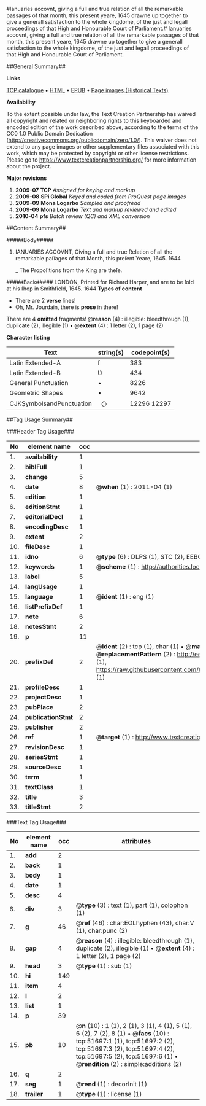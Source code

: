 #Ianuaries accovnt, giving a full and true relation of all the remarkable passages of that month, this present yeare, 1645 drawne up together to give a generall satisfaction to the whole kingdome, of the just and legall proceedings of that High and Honourable Court of Parliament.#
Ianuaries accovnt, giving a full and true relation of all the remarkable passages of that month, this present yeare, 1645 drawne up together to give a generall satisfaction to the whole kingdome, of the just and legall proceedings of that High and Honourable Court of Parliament.

##General Summary##

**Links**

[TCP catalogue](http://www.ota.ox.ac.uk/tcp/)  • 
[HTML](http://tei.it.ox.ac.uk/tcp/Texts-HTML/free/A70/A70375.html)  • 
[EPUB](http://tei.it.ox.ac.uk/tcp/Texts-EPUB/free/A70/A70375.epub) • 
[Page images (Historical Texts)](https://historicaltexts.jisc.ac.uk/eebo-11965544e)

**Availability**

To the extent possible under law, the Text Creation Partnership has waived all copyright and related or neighboring rights to this keyboarded and encoded edition of the work described above, according to the terms of the CC0 1.0 Public Domain Dedication (http://creativecommons.org/publicdomain/zero/1.0/). This waiver does not extend to any page images or other supplementary files associated with this work, which may be protected by copyright or other license restrictions. Please go to https://www.textcreationpartnership.org/ for more information about the project.

**Major revisions**

1. __2009-07__ __TCP__ *Assigned for keying and markup*
1. __2009-08__ __SPi Global__ *Keyed and coded from ProQuest page images*
1. __2009-09__ __Mona Logarbo__ *Sampled and proofread*
1. __2009-09__ __Mona Logarbo__ *Text and markup reviewed and edited*
1. __2010-04__ __pfs__ *Batch review (QC) and XML conversion*

##Content Summary##

#####Body#####

1. IANUARIES ACCOVNT, Giving a full and true Relation of all the remarkable paſſages of that Month, this preſent Yeare, 1645. 1644

    _ The Propoſitions from the King are theſe.

#####Back#####
LONDON, Printed for Richard Harper, and are to be ſold at his ſhop in Smithfield, 1645. 1644
**Types of content**

  * There are 2 **verse** lines!
  * Oh, Mr. Jourdain, there is **prose** in there!

There are 4 **omitted** fragments! 
 @__reason__ (4) : illegible: bleedthrough (1), duplicate (2), illegible (1)  •  @__extent__ (4) : 1 letter (2), 1 page (2)

**Character listing**


|Text|string(s)|codepoint(s)|
|---|---|---|
|Latin Extended-A|ſ|383|
|Latin Extended-B|Ʋ|434|
|General Punctuation|•|8226|
|Geometric Shapes|▪|9642|
|CJKSymbolsandPunctuation|〈〉|12296 12297|

##Tag Usage Summary##

###Header Tag Usage###

|No|element name|occ|attributes|
|---|---|---|---|
|1.|__availability__|1||
|2.|__biblFull__|1||
|3.|__change__|5||
|4.|__date__|8| @__when__ (1) : 2011-04 (1)|
|5.|__edition__|1||
|6.|__editionStmt__|1||
|7.|__editorialDecl__|1||
|8.|__encodingDesc__|1||
|9.|__extent__|2||
|10.|__fileDesc__|1||
|11.|__idno__|6| @__type__ (6) : DLPS (1), STC (2), EEBO-CITATION (1), OCLC (1), VID (1)|
|12.|__keywords__|1| @__scheme__ (1) : http://authorities.loc.gov/ (1)|
|13.|__label__|5||
|14.|__langUsage__|1||
|15.|__language__|1| @__ident__ (1) : eng (1)|
|16.|__listPrefixDef__|1||
|17.|__note__|6||
|18.|__notesStmt__|2||
|19.|__p__|11||
|20.|__prefixDef__|2| @__ident__ (2) : tcp (1), char (1)  •  @__matchPattern__ (2) : ([0-9\-]+):([0-9IVX]+) (1), (.+) (1)  •  @__replacementPattern__ (2) : http://eebo.chadwyck.com/downloadtiff?vid=$1&page=$2 (1), https://raw.githubusercontent.com/textcreationpartnership/Texts/master/tcpchars.xml#$1 (1)|
|21.|__profileDesc__|1||
|22.|__projectDesc__|1||
|23.|__pubPlace__|2||
|24.|__publicationStmt__|2||
|25.|__publisher__|2||
|26.|__ref__|1| @__target__ (1) : http://www.textcreationpartnership.org/docs/. (1)|
|27.|__revisionDesc__|1||
|28.|__seriesStmt__|1||
|29.|__sourceDesc__|1||
|30.|__term__|1||
|31.|__textClass__|1||
|32.|__title__|3||
|33.|__titleStmt__|2||


###Text Tag Usage###

|No|element name|occ|attributes|
|---|---|---|---|
|1.|__add__|2||
|2.|__back__|1||
|3.|__body__|1||
|4.|__date__|1||
|5.|__desc__|4||
|6.|__div__|3| @__type__ (3) : text (1), part (1), colophon (1)|
|7.|__g__|46| @__ref__ (46) : char:EOLhyphen (43), char:V (1), char:punc (2)|
|8.|__gap__|4| @__reason__ (4) : illegible: bleedthrough (1), duplicate (2), illegible (1)  •  @__extent__ (4) : 1 letter (2), 1 page (2)|
|9.|__head__|3| @__type__ (1) : sub (1)|
|10.|__hi__|149||
|11.|__item__|4||
|12.|__l__|2||
|13.|__list__|1||
|14.|__p__|39||
|15.|__pb__|10| @__n__ (10) : 1 (1), 2 (1), 3 (1), 4 (1), 5 (1), 6 (2), 7 (2), 8 (1)  •  @__facs__ (10) : tcp:51697:1 (1), tcp:51697:2 (2), tcp:51697:3 (2), tcp:51697:4 (2), tcp:51697:5 (2), tcp:51697:6 (1)  •  @__rendition__ (2) : simple:additions (2)|
|16.|__q__|2||
|17.|__seg__|1| @__rend__ (1) : decorInit (1)|
|18.|__trailer__|1| @__type__ (1) : license (1)|
